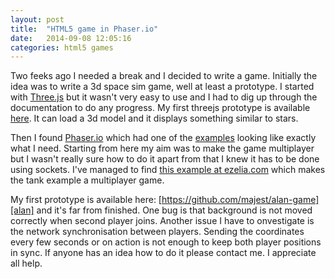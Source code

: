```yaml
---
layout: post
title:  "HTML5 game in Phaser.io"
date:   2014-09-08 12:05:16
categories: html5 games
---
```


Two feeks ago I needed a break and I decided to write a game. Initially the idea was to write a 3d space sim game, well at least a prototype. I started with [Three.js][threejs] but it wasn't very easy to use and I had to dig up through the documentation to do any progress. My first threejs prototype is available [here][alantjs]. It can load a 3d model and it displays something similar to stars. 

Then I found [Phaser.io][phaser] which had one of the [examples][example] looking like exactly what I need. Starting from here my aim was to make the game multiplayer but I wasn't really sure how to do it apart from that I knew it has to be done using sockets. I've managed to find [this example at ezelia.com][tankmulti] which makes the tank example a multiplayer game.

My first prototype is available here: [https://github.com/majest/alan-game][alan] and it's far from finished. One bug is that background is not moved correctly when second player joins. Another issue I have to onvestigate is the network synchronisation between players. Sending the coordinates every few seconds or on action is not enough to keep both player positions in sync. If anyone has an idea how to do it please contact me. I appreciate all help. 


[example]: http://examples.phaser.io/_site/view_lite.html?d=p2%20physics&f=thrust.js&t=thrust
[phaser]: https://phaser.io
[threejs]: http://threejs.org/
[alantjs]: https://github.com/majest/alan-game/tree/version/threejs
[alan]: https://github.com/majest/alan-game
[tankmulti]: http://ezelia.com/2014/09/tutorial-creating-basic-multiplayer-game-phaser-eureca-io/
